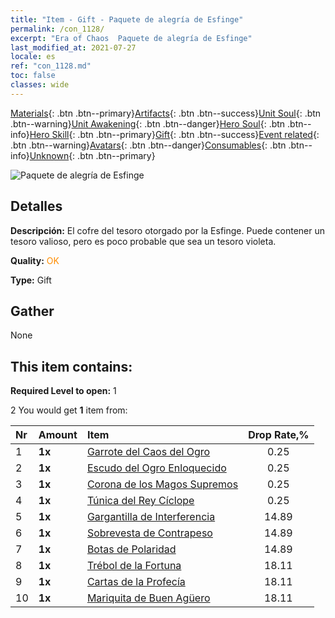 ```yaml
---
title: "Item - Gift - Paquete de alegría de Esfinge"
permalink: /con_1128/
excerpt: "Era of Chaos  Paquete de alegría de Esfinge"
last_modified_at: 2021-07-27
locale: es
ref: "con_1128.md"
toc: false
classes: wide
---
```

 [Materials](/ItemsES/){: .btn .btn--primary}[Artifacts](/ItemsES/Artifacts/){: .btn .btn--success}[Unit Soul](/ItemsES/UnitSoul/){: .btn .btn--warning}[Unit Awakening](/ItemsES/UnitAwakening/){: .btn .btn--danger}[Hero Soul](/ItemsES/HeroSoul/){: .btn .btn--info}[Hero Skill](/ItemsES/HeroSkill/){: .btn .btn--primary}[Gift](/ItemsES/Gift/){: .btn .btn--success}[Event related](/ItemsES/Events/){: .btn .btn--warning}[Avatars](/ItemsES/Avatars/){: .btn .btn--danger}[Consumables](/ItemsES/Consumables/){: .btn .btn--info}[Unknown](/ItemsES/Unknown/){: .btn .btn--primary}

 ![Paquete de alegría de Esfinge](/images/t/i_907003.png)

## Detalles
 **Descripción:** El cofre del tesoro otorgado por la Esfinge. Puede contener un tesoro valioso, pero es poco probable que sea un tesoro violeta.

 **Quality:** <span style="color: #FF8C00">OK</span>

 **Type:** Gift

## Gather

  None

## This item contains:

 **Required Level to open:** 1

 2 You would get **1** item  from:

  | Nr | Amount |     Item    | Drop Rate,% |
  |:---|:-------|:------------|:---------:|
  | 1 |  **1x** | [Garrote del Caos del Ogro](/ItemsES/art_125/) | 0.25 | 
  | 2 |  **1x** | [Escudo del Ogro Enloquecido](/ItemsES/art_126/) | 0.25 | 
  | 3 |  **1x** | [Corona de los Magos Supremos](/ItemsES/art_127/) | 0.25 | 
  | 4 |  **1x** | [Túnica del Rey Cíclope](/ItemsES/art_128/) | 0.25 | 
  | 5 |  **1x** | [Gargantilla de Interferencia](/ItemsES/art_118/) | 14.89 | 
  | 6 |  **1x** | [Sobrevesta de Contrapeso](/ItemsES/art_119/) | 14.89 | 
  | 7 |  **1x** | [Botas de Polaridad](/ItemsES/art_120/) | 14.89 | 
  | 8 |  **1x** | [Trébol de la Fortuna](/ItemsES/art_109/) | 18.11 | 
  | 9 |  **1x** | [Cartas de la Profecía](/ItemsES/art_110/) | 18.11 | 
  | 10 |  **1x** | [Mariquita de Buen Agüero](/ItemsES/art_111/) | 18.11 | 
